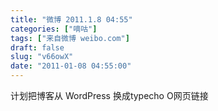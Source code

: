```yaml
---
title: "微博 2011.1.8 04:55"
categories: ["嘀咕"]
tags: ["来自微博 weibo.com"]
draft: false
slug: "v66owX"
date: "2011-01-08 04:55:00"
---
```


<p>计划把博客从 WordPress 换成typecho O网页链接 ​​​​</p>
